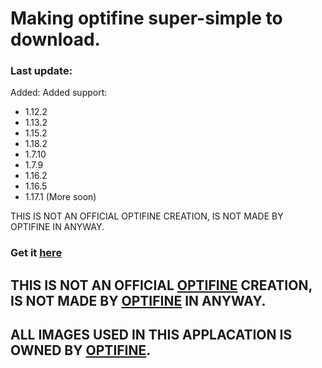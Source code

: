# Making optifine super-simple to download.
### Last update:
Added:
Added support:
- 1.12.2
- 1.13.2
- 1.15.2
- 1.18.2
- 1.7.10
- 1.7.9
- 1.16.2
- 1.16.5
- 1.17.1
(More soon)

THIS IS NOT AN OFFICIAL OPTIFINE CREATION, IS NOT MADE BY OPTIFINE IN ANYWAY.

### Get it [here](https://github.com/Bossgamerteam/optifine-installer)
## **THIS IS NOT AN OFFICIAL [OPTIFINE](https://optifine.net) CREATION, IS NOT MADE BY [OPTIFINE](https://optifine.net) IN ANYWAY.**
## **ALL IMAGES USED IN THIS APPLACATION IS OWNED BY [OPTIFINE](https://optifine.net).**
